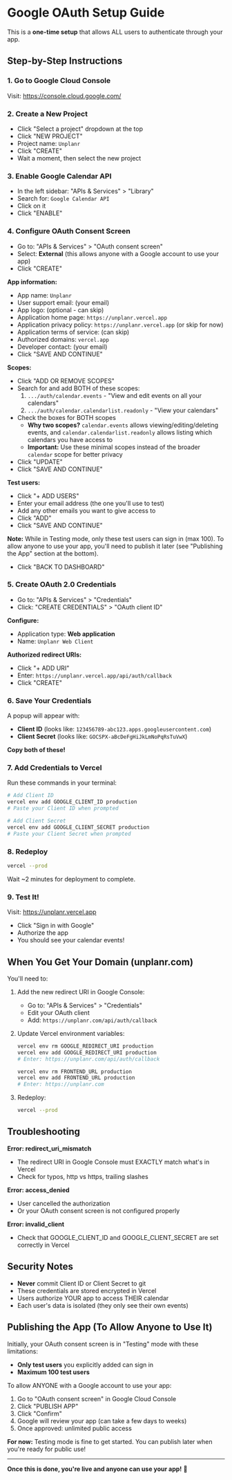 # Google OAuth Setup Guide

This is a **one-time setup** that allows ALL users to authenticate through your app.

## Step-by-Step Instructions

### 1. Go to Google Cloud Console
Visit: https://console.cloud.google.com/

### 2. Create a New Project
- Click "Select a project" dropdown at the top
- Click "NEW PROJECT"
- Project name: `Unplanr`
- Click "CREATE"
- Wait a moment, then select the new project

### 3. Enable Google Calendar API
- In the left sidebar: "APIs & Services" > "Library"
- Search for: `Google Calendar API`
- Click on it
- Click "ENABLE"

### 4. Configure OAuth Consent Screen
- Go to: "APIs & Services" > "OAuth consent screen"
- Select: **External** (this allows anyone with a Google account to use your app)
- Click "CREATE"

**App information:**
- App name: `Unplanr`
- User support email: (your email)
- App logo: (optional - can skip)
- Application home page: `https://unplanr.vercel.app`
- Application privacy policy: `https://unplanr.vercel.app` (or skip for now)
- Application terms of service: (can skip)
- Authorized domains: `vercel.app`
- Developer contact: (your email)
- Click "SAVE AND CONTINUE"

**Scopes:**
- Click "ADD OR REMOVE SCOPES"
- Search for and add BOTH of these scopes:
  1. `.../auth/calendar.events` - "View and edit events on all your calendars"
  2. `.../auth/calendar.calendarlist.readonly` - "View your calendars"
- Check the boxes for BOTH scopes
  - **Why two scopes?** `calendar.events` allows viewing/editing/deleting events, and `calendar.calendarlist.readonly` allows listing which calendars you have access to
  - **Important:** Use these minimal scopes instead of the broader `calendar` scope for better privacy
- Click "UPDATE"
- Click "SAVE AND CONTINUE"

**Test users:**
- Click "+ ADD USERS"
- Enter your email address (the one you'll use to test)
- Add any other emails you want to give access to
- Click "ADD"
- Click "SAVE AND CONTINUE"

**Note:** While in Testing mode, only these test users can sign in (max 100). To allow anyone to use your app, you'll need to publish it later (see "Publishing the App" section at the bottom).

- Click "BACK TO DASHBOARD"

### 5. Create OAuth 2.0 Credentials
- Go to: "APIs & Services" > "Credentials"
- Click: "CREATE CREDENTIALS" > "OAuth client ID"

**Configure:**
- Application type: **Web application**
- Name: `Unplanr Web Client`

**Authorized redirect URIs:**
- Click "+ ADD URI"
- Enter: `https://unplanr.vercel.app/api/auth/callback`
- Click "CREATE"

### 6. Save Your Credentials
A popup will appear with:
- **Client ID** (looks like: `123456789-abc123.apps.googleusercontent.com`)
- **Client Secret** (looks like: `GOCSPX-aBcDeFgHiJkLmNoPqRsTuVwX`)

**Copy both of these!**

### 7. Add Credentials to Vercel

Run these commands in your terminal:

```bash
# Add Client ID
vercel env add GOOGLE_CLIENT_ID production
# Paste your Client ID when prompted

# Add Client Secret
vercel env add GOOGLE_CLIENT_SECRET production
# Paste your Client Secret when prompted
```

### 8. Redeploy
```bash
vercel --prod
```

Wait ~2 minutes for deployment to complete.

### 9. Test It!
Visit: https://unplanr.vercel.app
- Click "Sign in with Google"
- Authorize the app
- You should see your calendar events!

## When You Get Your Domain (unplanr.com)

You'll need to:
1. Add the new redirect URI in Google Console:
   - Go to: "APIs & Services" > "Credentials"
   - Edit your OAuth client
   - Add: `https://unplanr.com/api/auth/callback`

2. Update Vercel environment variables:
   ```bash
   vercel env rm GOOGLE_REDIRECT_URI production
   vercel env add GOOGLE_REDIRECT_URI production
   # Enter: https://unplanr.com/api/auth/callback

   vercel env rm FRONTEND_URL production
   vercel env add FRONTEND_URL production
   # Enter: https://unplanr.com
   ```

3. Redeploy:
   ```bash
   vercel --prod
   ```

## Troubleshooting

**Error: redirect_uri_mismatch**
- The redirect URI in Google Console must EXACTLY match what's in Vercel
- Check for typos, http vs https, trailing slashes

**Error: access_denied**
- User cancelled the authorization
- Or your OAuth consent screen is not configured properly

**Error: invalid_client**
- Check that GOOGLE_CLIENT_ID and GOOGLE_CLIENT_SECRET are set correctly in Vercel

## Security Notes

- **Never** commit Client ID or Client Secret to git
- These credentials are stored encrypted in Vercel
- Users authorize YOUR app to access THEIR calendar
- Each user's data is isolated (they only see their own events)

## Publishing the App (To Allow Anyone to Use It)

Initially, your OAuth consent screen is in "Testing" mode with these limitations:
- **Only test users** you explicitly added can sign in
- **Maximum 100 test users**

To allow ANYONE with a Google account to use your app:

1. Go to "OAuth consent screen" in Google Cloud Console
2. Click "PUBLISH APP"
3. Click "Confirm"
4. Google will review your app (can take a few days to weeks)
5. Once approved: unlimited public access

**For now:** Testing mode is fine to get started. You can publish later when you're ready for public use!

---

**Once this is done, you're live and anyone can use your app!** 🎉
